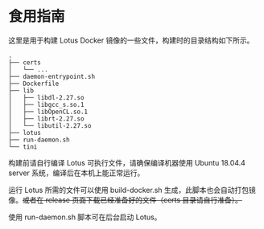 # 食用指南

这里是用于构建 Lotus Docker 镜像的一些文件，构建时的目录结构如下所示。

```
.
├── certs
│   └── ...
├── daemon-entrypoint.sh
├── Dockerfile
├── lib
│   ├── libdl-2.27.so
│   ├── libgcc_s.so.1
│   ├── libOpenCL.so.1
│   ├── librt-2.27.so
│   └── libutil-2.27.so
├── lotus
├── run-daemon.sh
└── tini
```

构建前请自行编译 Lotus 可执行文件，请确保编译机器使用 Ubuntu 18.04.4 server 系统，编译后在本机上能正常运行。

运行 Lotus 所需的文件可以使用 build-docker.sh 生成，此脚本也会自动打包镜像。~~或者在 release 页面下载已经准备好的文件（certs 目录请自行准备）。~~

使用 run-daemon.sh 脚本可在后台启动 Lotus。